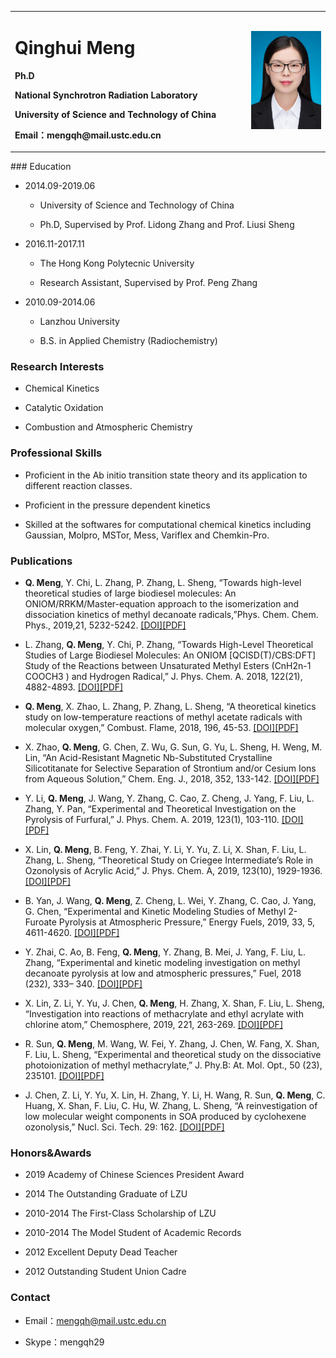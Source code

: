 <div>
<table border="0">
  <tr>
    <td>
      <h1>Qinghui Meng</h1>
      <p><b>Ph.D </b></p>
      <p><b>National Synchrotron Radiation Laboratory</b></p>
	  <p><b>University of Science and Technology of China</b></p>
      <p><b>Email：mengqh@mail.ustc.edu.cn</b></p>
      <!-- <p><b>Address：USTC, Hefei, Anhui, 230027, China</b></p> -->
      <!-- <a href="/index.html">中文版</a> -->
    </td>
    <td width="25%">
      <img src="/mengqh.jpg" width="100%">
    </td>
  </tr>
</table>
</div>
### Education

- 2014.09-2019.06 
	- University of Science and Technology of China
	
	- Ph.D, Supervised by Prof. Lidong Zhang and Prof. Liusi Sheng

- 2016.11-2017.11
	- The Hong Kong Polytecnic University
	
	- Research Assistant, Supervised by Prof. Peng Zhang

- 2010.09-2014.06
	- Lanzhou University
	
	- B.S. in Applied Chemistry (Radiochemistry)

### Research Interests

- Chemical Kinetics 

- Catalytic Oxidation

- Combustion and Atmospheric Chemistry

### Professional Skills

- Proficient in the Ab initio transition state theory and its application to different reaction classes.

- Proficient in the pressure dependent kinetics

- Skilled at the softwares for computational chemical kinetics including Gaussian, Molpro, MSTor, Mess, Variflex and Chemkin-Pro.

### Publications
- **Q. Meng**, Y. Chi, L. Zhang, P. Zhang, L. Sheng, “Towards high-level theoretical studies of large biodiesel molecules: An ONIOM/RRKM/Master-equation approach to the isomerization and dissociation kinetics of methyl decanoate radicals,”Phys. Chem. Chem. Phys., 2019,21, 5232-5242. [[DOI]](https://doi.org/10.1039/C8CP05593A)[[PDF]](./publications/11.pdf)

- L. Zhang, **Q. Meng**, Y. Chi, P. Zhang, “Towards High-Level Theoretical Studies of Large Biodiesel Molecules: An ONIOM [QCISD(T)/CBS:DFT] Study of the Reactions between Unsaturated Methyl Esters (CnH2n-1 COOCH3 ) and Hydrogen Radical,” J. Phys. Chem. A. 2018, 122(21), 4882-4893. [[DOI]](https://doi.org/10.1021/acs.jpca.8b02327)[[PDF]](./publications/10.pdf)


- **Q. Meng**, X. Zhao, L. Zhang, P. Zhang, L. Sheng, “A theoretical kinetics study on low-temperature reactions of methyl acetate radicals with molecular oxygen,” Combust. Flame, 2018, 196, 45-53. [[DOI]](https://doi.org/10.1016/j.combustflame.2018.05.023)[[PDF]](./publications/9.pdf)
 
- X. Zhao, **Q. Meng**, G. Chen, Z. Wu, G. Sun, G. Yu, L. Sheng, H. Weng, M. Lin, “An Acid-Resistant Magnetic Nb-Substituted Crystalline Silicotitanate for Selective Separation of Strontium and/or Cesium Ions from Aqueous Solution,” Chem. Eng. J., 2018, 352, 133-142. [[DOI]](https://doi.org/10.1016/j.cej.2018.06.175)[[PDF]](./publications/8.pdf)

- Y. Li, **Q. Meng**, J. Wang, Y. Zhang, C. Cao, Z. Cheng, J. Yang, F. Liu, L. Zhang, Y. Pan, “Experimental and Theoretical Investigation on the Pyrolysis of Furfural,” J. Phys. Chem. A. 2019, 123(1), 103-110. [[DOI]](https://doi.org/10.1021/acs.jpca.8b06261)[[PDF]](./publications/7.pdf)

- X. Lin, **Q. Meng**, B. Feng, Y. Zhai, Y. Li, Y. Yu, Z. Li, X. Shan, F. Liu, L. Zhang, L. Sheng, “Theoretical Study on Criegee Intermediate’s Role in Ozonolysis of Acrylic Acid,” J. Phys. Chem. A, 2019, 123(10), 1929-1936. [[DOI]](https://doi.org/10.1021/acs.jpca.8b11671)[[PDF]](./publications/6.pdf)

- B. Yan, J. Wang, **Q. Meng**, Z. Cheng, L. Wei, Y. Zhang, C. Cao, J. Yang, G. Chen, “Experimental and Kinetic Modeling Studies of Methyl 2-Furoate Pyrolysis at Atmospheric Pressure,” Energy Fuels, 2019, 33, 5, 4611-4620. 
[[DOI]](https://doi.org/10.1021/acs.energyfuels.9b00367)[[PDF]](./publications/5.pdf)

- Y. Zhai, C. Ao, B. Feng, **Q. Meng**, Y. Zhang, B. Mei, J. Yang, F. Liu, L. Zhang, “Experimental and kinetic modeling investigation on methyl decanoate pyrolysis at low and atmospheric pressures,” Fuel, 2018 (232), 333– 340. [[DOI]](https://doi.org/10.1016/j.fuel.2018.05.145)[[PDF]](./publications/4.pdf)

- X. Lin, Z. Li, Y. Yu, J. Chen, **Q. Meng**, H. Zhang, X. Shan, F. Liu, L. Sheng, “Investigation into reactions of methacrylate and ethyl acrylate with chlorine atom,” Chemosphere, 2019, 221, 263-269. [[DOI]](https://doi.org/10.1016/j.chemosphere.2018.12.202)[[PDF]](./publications/3.pdf)

- R. Sun, **Q. Meng**, M. Wang, W. Fei, Y. Zhang, J. Chen, W. Fang, X. Shan, F. Liu, L. Sheng, “Experimental and theoretical study on the dissociative photoionization of methyl methacrylate,” J. Phy.B: At. Mol. Opt., 50 (23), 235101. [[DOI]](https://doi.org/10.1088/1361-6455/aa92d4)[[PDF]](./publications/2.pdf)

- J. Chen, Z. Li, Y. Yu, X. Lin, H. Zhang, Y. Li, H. Wang, R. Sun, **Q. Meng**, C. Huang, X. Shan, F. Liu, C. Hu, W. Zhang, L. Sheng, “A reinvestigation of low molecular weight components in SOA produced by cyclohexene ozonolysis,” Nucl. Sci. Tech. 29: 162. [[DOI]](https://doi.org/10.1007/s41365-018-0491-0)[[PDF]](./publications/1.pdf)


### Honors&Awards
- 2019			Academy of Chinese Sciences President Award

- 2014			The Outstanding Graduate of LZU

- 2010-2014		The First-Class Scholarship of LZU

- 2010-2014		The Model Student of Academic Records

- 2012			Excellent Deputy Dead Teacher 

- 2012			Outstanding Student Union Cadre


### Contact
- Email：mengqh@mail.ustc.edu.cn

- Skype：mengqh29